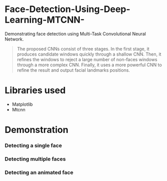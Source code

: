 # Face-Detection-Using-Deep-Learning-MTCNN-
Demonstrating face detection using Multi-Task Convolutional Neural Network.
> The proposed CNNs consist of three stages. In the first stage, it produces candidate windows quickly through a shallow CNN. Then, it refines the windows to reject a large number of non-faces windows through a more complex CNN. Finally, it uses a more powerful CNN to refine the result and output facial landmarks positions.

# Libraries used
* Matplotlib
* Mtcnn

# Demonstration 

### Detecting a single face

### Detecting multiple faces

### Detecting an animated face
